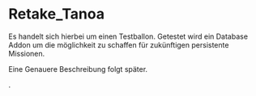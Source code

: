 # Retake_Tanoa

Es handelt sich hierbei um einen Testballon. Getestet wird ein Database Addon um die möglichkeit zu schaffen für zukünftigen persistente Missionen. 

Eine Genauere Beschreibung folgt später.

.
